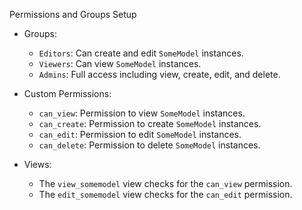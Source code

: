 Permissions and Groups Setup

- Groups:

  - `Editors`: Can create and edit `SomeModel` instances.
  - `Viewers`: Can view `SomeModel` instances.
  - `Admins`: Full access including view, create, edit, and delete.

- Custom Permissions:

  - `can_view`: Permission to view `SomeModel` instances.
  - `can_create`: Permission to create `SomeModel` instances.
  - `can_edit`: Permission to edit `SomeModel` instances.
  - `can_delete`: Permission to delete `SomeModel` instances.

- Views:
  - The `view_somemodel` view checks for the `can_view` permission.
  - The `edit_somemodel` view checks for the `can_edit` permission.
